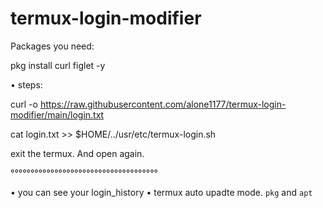 # termux-login-modifier

Packages you need:

pkg install curl figlet -y

• steps:

curl -o https://raw.githubusercontent.com/alone1177/termux-login-modifier/main/login.txt

cat login.txt >> $HOME/../usr/etc/termux-login.sh

exit the termux. And open again.


°°°°°°°°°°°°°°°°°°°°°°°°°°°°°°°°°°°°°

• you can see your login_history
• termux auto upadte mode. `pkg` and `apt`
